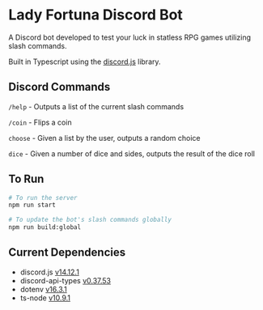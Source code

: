 # Lady Fortuna Discord Bot

A Discord bot developed to test your luck in statless RPG games utilizing slash commands.

Built in Typescript using the [discord.js](https://discord.js.org/) library.

## Discord Commands

`/help` - Outputs a list of the current slash commands

`/coin` - Flips a coin

`choose` - Given a list by the user, outputs a random choice

`dice` - Given a number of dice and sides, outputs the result of the dice roll

## To Run

```bash
# To run the server
npm run start

# To update the bot's slash commands globally
npm run build:global
```

## Current Dependencies

- discord.js [v14.12.1](https://github.com/discordjs/discord.js/releases/tag/14.12.1)
- discord-api-types [v0.37.53](https://github.com/discordjs/discord-api-types/releases/tag/0.37.53)
- dotenv [v16.3.1](https://github.com/motdotla/dotenv/releases/tag/v16.3.1)
- ts-node [v10.9.1](https://github.com/TypeStrong/ts-node/releases/tag/v10.9.1)
